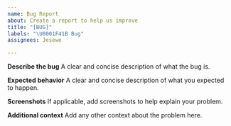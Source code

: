 ```yaml
---
name: Bug Report
about: Create a report to help us improve
title: "[BUG]"
labels: "\U0001F41B Bug"
assignees: Jesewe

---
```


**Describe the bug**
A clear and concise description of what the bug is.

**Expected behavior**
A clear and concise description of what you expected to happen.

**Screenshots**
If applicable, add screenshots to help explain your problem.

**Additional context**
Add any other context about the problem here.
